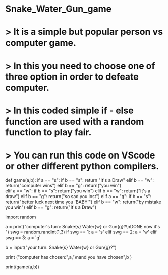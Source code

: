 # Snake_Water_Gun_game

# > It is a simple but popular person vs computer game.

# > In this you need to choose one of three option in order to defeate computer.

# > In this coded simple if - else function are used with a random function to play fair.

# > You can run this code on VScode or other different python compilers. 

def game(a,b):
    if a == "s":
        if b == "s":
          return "It's a Draw"
        elif b == "w":
          return("computer wins")
        elif b == "g":
          return("you win")      
    elif a == "w":
        if b == "s":
          return("you win")
        elif b == "w":
          return("It's a draw")
        elif b == "g":
          return("so sad you lost")
    elif a == "g":
        if b == "s":
          return("better luck next time you 'BABY'")
        elif b == "w":
          return("by mistake you win")
        elif b == "g":
          return("It's a Draw")      


import random 

a = print("computer's turn: Snake{s} Water{w} or Gun{g}?\nDONE now it's ")
swg = random.randint(1,3)
if swg == 1:
    a = 's'
elif swg == 2:
    a = 'w'
elif swg == 3:
    a = 'g'

b = input("your turn: Snake{s} Water{w} or Gun{g}?")

print ("computer has chosen:",a,"\nand you have chosen",b )

print(game(a,b))


